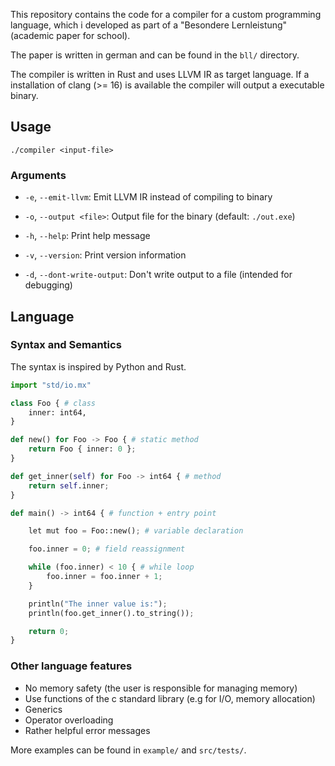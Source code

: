This repository contains the code for a compiler for a custom programming language,
which i developed as part of a "Besondere Lernleistung" (academic paper for school).

The paper is written in german and can be found in the `bll/` directory.

The compiler is written in Rust and uses LLVM IR as target language.
If a installation of clang (>= 16) is available the compiler will output a executable binary.

## Usage
```
./compiler <input-file>
```

### Arguments
- `-e`, `--emit-llvm`: Emit LLVM IR instead of compiling to binary
- `-o`, `--output <file>`: Output file for the binary (default: `./out.exe`)
- `-h`, `--help`: Print help message
- `-v`, `--version`: Print version information

- `-d`, `--dont-write-output`: Don't write output to a file (intended for debugging)

## Language

### Syntax and Semantics
The syntax is inspired by Python and Rust.

```py
import "std/io.mx"

class Foo { # class
    inner: int64,
}

def new() for Foo -> Foo { # static method
    return Foo { inner: 0 };
}

def get_inner(self) for Foo -> int64 { # method
    return self.inner;
}

def main() -> int64 { # function + entry point

    let mut foo = Foo::new(); # variable declaration

    foo.inner = 0; # field reassignment

    while (foo.inner) < 10 { # while loop
        foo.inner = foo.inner + 1;
    }

    println("The inner value is:");
    println(foo.get_inner().to_string());

    return 0;
}
```

### Other language features
* No memory safety (the user is responsible for managing memory)
* Use functions of the c standard library (e.g for I/O, memory allocation)
* Generics
* Operator overloading
* Rather helpful error messages

More examples can be found in `example/` and `src/tests/`.